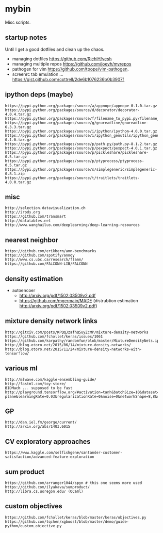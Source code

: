 # mybin
Misc scripts.

## startup notes

Until I get a good dotfiles and clean up the chaos.

* managing dotfiles https://github.com/RichiH/vcsh
* managing multiple repos https://github.com/joeyh/myrepos
* pathogen for vim https://github.com/tpope/vim-pathogen.
* screenrc tab emulation ... https://gist.github.com/cottrell/2de6b1076236b0b39071

## ipython deps (maybe)

	https://pypi.python.org/packages/source/a/appnope/appnope-0.1.0.tar.gz
	https://pypi.python.org/packages/source/d/decorator/decorator-4.0.4.tar.gz
	https://pypi.python.org/packages/source/f/filename_to_pypi.py/filename_to_pypi.py
	https://pypi.python.org/packages/source/g/gnureadline/gnureadline-6.3.3.tar.gz
	https://pypi.python.org/packages/source/i/ipython/ipython-4.0.0.tar.gz
	https://pypi.python.org/packages/source/i/ipython_genutils/ipython_genutils-0.1.0.tar.gz
	https://pypi.python.org/packages/source/p/path.py/path.py-8.1.2.tar.gz
	https://pypi.python.org/packages/source/p/pexpect/pexpect-4.0.1.tar.gz
	https://pypi.python.org/packages/source/p/pickleshare/pickleshare-0.5.tar.gz
	https://pypi.python.org/packages/source/p/ptyprocess/ptyprocess-0.5.tar.gz
	https://pypi.python.org/packages/source/s/simplegeneric/simplegeneric-0.8.1.zip
	https://pypi.python.org/packages/source/t/traitlets/traitlets-4.0.0.tar.gz

## misc

	http://selection.datavisualization.ch
	http://irods.org
	https://github.com/transmart
	http://datatables.net
	http://www.wanghailuo.com/deeplearning/deep-learning-resources

## nearest neighbor

	https://github.com/erikbern/ann-benchmarks
	https://github.com/spotify/annoy
	http://www.cs.ubc.ca/research/flann/
	https://github.com/FALCONN-LIB/FALCONN

## density estimation
* autoencoer
	* http://arxiv.org/pdf/1502.03509v2.pdf
	* https://github.com/mgermain/MADE (distrubtion estimation http://arxiv.org/pdf/1502.03509v2.pdf)

## mixture density network links

	http://gitxiv.com/posts/KPQqJzafhQ5uyZcMP/mixture-density-networks
	https://github.com/fchollet/keras/issues/1061
	https://github.com/karpathy/randomfun/blob/master/MixtureDensityNets.ipynb
	http://blog.otoro.net/2015/06/14/mixture-density-networks/
	http://blog.otoro.net/2015/11/24/mixture-density-networks-with-tensorflow/

## various ml

	http://mlwave.com/kaggle-ensembling-guide/
	http://fastml.com/toy-store/
	BIDMach ... supposed to be fast
	http://playground.tensorflow.org/#activation=tanh&batchSize=10&dataset=spiral&regDataset=reg-plane&learningRate=0.03&regularizationRate=0&noise=0&networkShape=8,8&seed=0.81233&showTestData=false&discretize=false&percTrainData=50&x=true&y=true&xTimesY=false&xSquared=true&ySquared=true&cosX=false&sinX=false&cosY=false&sinY=false&collectStats=false&problem=classification


## GP

	http://dan.iel.fm/george/current/
	http://arxiv.org/abs/1403.6015

## CV exploratory approaches

	https://www.kaggle.com/selfishgene/santander-customer-satisfaction/advanced-feature-exploration

## sum product

	https://github.com/arranger1044/spyn # this one seems more used
	https://github.com/ilyakava/sumproduct/
	http://libra.cs.uoregon.edu/ (OCaml)

## custom objectives

	https://github.com/fchollet/keras/blob/master/keras/objectives.py
	https://github.com/tqchen/xgboost/blob/master/demo/guide-python/custom_objective.py
